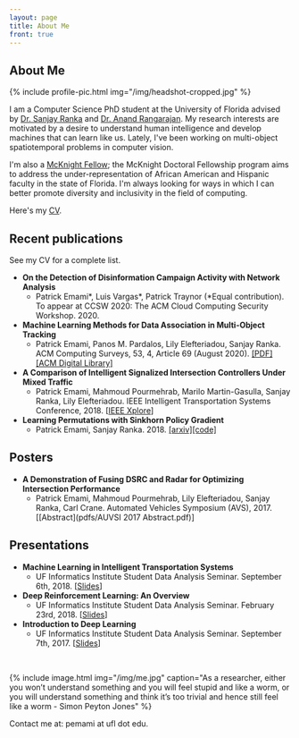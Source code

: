 ```yaml
---
layout: page
title: About Me
front: true
---
```


## About Me

{%
    include profile-pic.html
    img="/img/headshot-cropped.jpg"
%}

I am a Computer Science PhD student at the University of Florida advised by [Dr. Sanjay Ranka](https://sites.google.com/site/sanjayranka/) and [Dr. Anand Rangarajan](https://www.cise.ufl.edu/~anand/bio.html). My research interests are motivated by a desire to understand human intelligence and develop machines that can learn like us. Lately, I've been working on multi-object spatiotemporal problems in computer vision.

I'm also a [McKnight Fellow](http://fefonline.org/mdf.html); the McKnight Doctoral Fellowship program aims to address the under-representation of African American and Hispanic faculty in the state of Florida. I'm always looking for ways in which I can better promote diversity and inclusivity in the field of computing. 

Here's my [CV](pdfs/cv.pdf).

## Recent publications

See my CV for a complete list.

* **On the Detection of Disinformation Campaign Activity with Network Analysis**
    * Patrick Emami\*, Luis Vargas\*, Patrick Traynor (\*Equal contribution). To appear at CCSW 2020: The ACM Cloud Computing Security Workshop. 2020.
* **Machine Learning Methods for Data Association in Multi-Object Tracking**
    * Patrick Emami, Panos M. Pardalos, Lily Elefteriadou, Sanjay Ranka. ACM Computing Surveys, 53, 4, Article 69 (August 2020). [[PDF]](pdfs/Machine_Learning_for_Data_Association_in_Multi_Object_Tracking.pdf)[[ACM Digital Library]](https://dl.acm.org/doi/10.1145/3394659)
* **A Comparison of Intelligent Signalized Intersection Controllers Under Mixed Traffic**
    * Patrick Emami, Mahmoud Pourmehrab, Marilo Martin-Gasulla, Sanjay Ranka, Lily Elefteriadou. IEEE Intelligent Transportation Systems Conference, 2018. [[IEEE Xplore](https://ieeexplore.ieee.org/abstract/document/8569939)]
* **Learning Permutations with Sinkhorn Policy Gradient**
    * Patrick Emami, Sanjay Ranka. 2018. [[arxiv]](https://arxiv.org/abs/1805.07010)[[code]](https://github.com/pemami4911/sinkhorn-policy-gradient.pytorch)

## Posters

* **A Demonstration of Fusing DSRC and Radar for Optimizing Intersection Performance**
    * Patrick Emami, Mahmoud Pourmehrab, Lily Elefteriadou, Sanjay Ranka, Carl Crane. Automated Vehicles Symposium (AVS), 2017. [[Abstract](pdfs/AUVSI 2017 Abstract.pdf)]

## Presentations

* **Machine Learning in Intelligent Transportation Systems**
  * UF Informatics Institute Student Data Analysis Seminar. September 6th, 2018. [[Slides](pdfs/ml-in-its.pdf)]
* **Deep Reinforcement Learning: An Overview**
    * UF Informatics Institute Student Data Analysis Seminar. February 23rd, 2018. [[Slides](pdfs/slides-deep-reinforcement.pdf)]
* **Introduction to Deep Learning**
    * UF Informatics Institute Student Data Analysis Seminar. September 7th, 2017. [[Slides](pdfs/deep-learning.pdf)]
<br>

{%
    include image.html
    img="/img/me.jpg"
    caption="As a researcher, either you won’t understand something and you will feel stupid and like a worm, or you will understand something and think it’s too trivial and hence still feel like a worm - Simon Peyton Jones"
%}

Contact me at: pemami at ufl dot edu.
